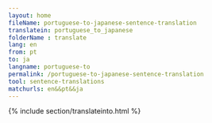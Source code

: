 ```yaml
---
layout: home
fileName: portuguese-to-japanese-sentence-translation
translatein: portuguese_to_japanese
folderName : translate
lang: en
from: pt
to: ja
langname: portuguese-to
permalink: /portuguese-to-japanese-sentence-translation
tool: sentence-translations
matchurls: en&&pt&&ja
---
```

{% include section/translateinto.html %}
